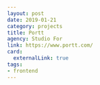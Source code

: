 ```yaml
---
layout: post
date: 2019-01-21
category: projects
title: Portt
agency: Studio For
link: https://www.portt.com/
card:
  externalLink: true
tags: 
- frontend
---
```


